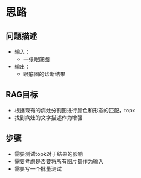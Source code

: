 # 思路
## 问题描述
 - 输入：
    - 一张眼底图
 - 输出：
    - 眼底图的诊断结果

## RAG目标
 - 根据现有的病灶分割图进行颜色和形态的匹配，topx
 - 找到病灶的文字描述作为增强

## 步骤
 - 需要测试topk对于结果的影响
 - 需要考虑是否要将所有图片都作为输入
 - 需要写一个批量测试
